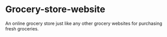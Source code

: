 # Grocery-store-website
An online grocery store just like any other grocery websites for purchasing fresh groceries.
